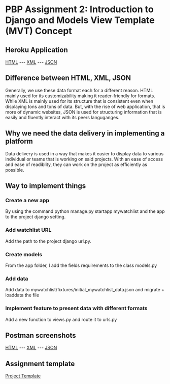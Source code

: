 # PBP Assignment 2: Introduction to Django and Models View Template (MVT) Concept

## Heroku Application
[HTML](https://raaassignment3.herokuapp.com/mywatchlist/html) ---
[XML](https://raaassignment3.herokuapp.com/mywatchlist/xml) ---
[JSON](https://raaassignment3.herokuapp.com/mywatchlist/json)

## Difference between HTML, XML, JSON
Generally, we use these data format each for a different reason. HTML mainly used for its customizability making it reader-friendly for formats. While XML is mainly used for its structure that is consistent even when displaying tons and tons of data. But, with the rise of web application, that is more of dynamic websites, JSON is used for structuring information that is easily and fluently interact with its peers languganges.

## Why we need the data delivery in implementing a platform
Data delivery is used in a way that makes it easier to display data to various individual or teams that is working on said projects. With an ease of access and ease of readiblity, they can work on the project as efficiently as possible.

## Way to implement things

### Create a new app
By using the command python manage.py startapp mywatchlist and the app to the project django setting.
<br/>

### Add watchlist URL
Add the path to the project django url.py.
<br/>

### Create models
From the app folder, I add the fields requirements to the class models.py
<br/>

### Add data
Add data to mywatchlist/fixtures/initial_mywatchlist_data.json and migrate + loaddata the file
<br/>

### Implement feature to present data with different formats
Add a new function to views.py and route it to urls.py
<br/>

## Postman screenshots
[HTML](https://cdn.discordapp.com/attachments/938087203547013131/1022280339479072798/unknown.png) ---
[XML](https://cdn.discordapp.com/attachments/938087203547013131/1022280397121388605/unknown.png) ---
[JSON](https://cdn.discordapp.com/attachments/938087203547013131/1022280432076718080/unknown.png)
<br/>

## Assignment template
[Project Template](https://github.com/pbp-fasilkom-ui/assignment-repository)

